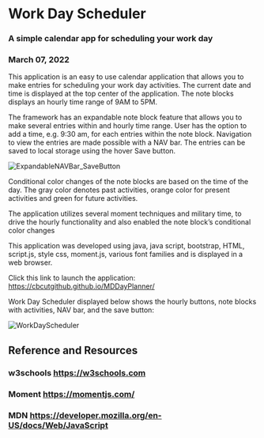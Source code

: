 # Work Day Scheduler
### A simple calendar app for scheduling your work day
### March 07, 2022

This application is an easy to use calendar application that allows you to make entries for scheduling your work day activities. The current date and time is displayed at the top center of the application. The note blocks displays an hourly time range of 9AM to 5PM. 

The framework has an expandable note block feature that allows you to make several entries within and hourly time range. User has the option to add a time, e.g. 9:30 am, for each entries within the note block. Navigation to view the entries are made possible with a NAV bar. The entries can be saved to local storage using the hover Save button.

![ExpandableNAVBar_SaveButton](https://user-images.githubusercontent.com/95545346/157166709-c2500023-e734-4177-b556-7bb44b9ac452.PNG)

Conditional color changes of the note blocks are based on the time of the day. The gray color denotes past activities, orange color for present activities and green for future activities. 

The application utilizes several moment techniques and military time, to drive the hourly functionality and also enabled the note block’s conditional color changes

This application was developed using java, java script, bootstrap, HTML, script.js, style css, moment.js, various font families and is displayed in a web browser.

Click this link to launch the application: https://cbcutgithub.github.io/MDDayPlanner/


Work Day Scheduler displayed below shows the hourly buttons, note blocks with activities, NAV bar, and the save button:


![WorkDayScheduler](https://user-images.githubusercontent.com/95545346/157166520-f243b6f3-4576-4916-b2b8-214b983d5871.PNG)


## Reference and Resources
### w3schools https://w3schools.com
### Moment https://momentjs.com/
### MDN https://developer.mozilla.org/en-US/docs/Web/JavaScript